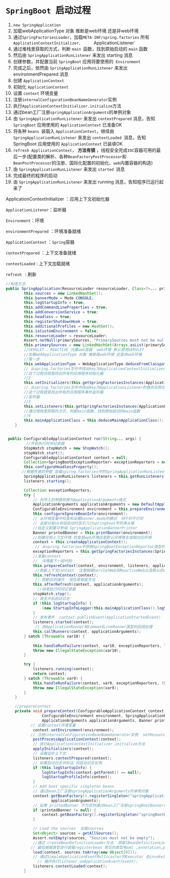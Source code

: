 # `SpringBoot `启动过程

1. `new SpringApplication`  
2. 加载webApplicationType 对象 推断是web环境 还是非web环境
3. 通过`SpringFactoriesLoader`，加载`META-INF/spring.factories` 所有`ApplicationContextInitializer、     `ApplicationListener`
4. 通过堆栈里获取的方式，判断 `main `函数，找到原始启动的 `main` 函数
5. 然后由 `SpringApplicationRunListener` 来发出 starting 消息
6. 创建参数，并配置当前 `SpringBoot` 应用将要使用的` Environment`
7. 完成之后，依然由 `SpringApplicationRunListener` 来发出 environmentPrepared 消息
8. 创建 `ApplicationContext` 
9. 初始化 `ApplicationContext`
10. 设置 `context` 环境变量
11. 注册`internalConfigurationBeanNameGenerator`实例  
12. 执行`ApplicationContextInitializer.initialize`方法
13. 通过bean工厂注册`springApplicationArguments`的单例对象
14. 由 `SpringApplicationRunListener` 来发出 `contextPrepared` 消息，告知`SpringBoot` 应用使用的 `ApplicationContext` 已准备OK
15. 将各种 `beans `装载入 `ApplicationContext`，继续由 `SpringApplicationRunListener` 来发出 `contextLoaded `消息，告知 SpringBoot 应用使用的 `ApplicationContext` 已装填OK
16. `refresh ApplicationContext`， **方法有锁**  ，线程安全完成`IOC`容器可用的最后一步(配置类的解析、各种`BeanFactoryPostProcessor`和`BeanPostProcessor`的注册、国际化配置的初始化、`web`内置容器的构造) 
17. 由 `SpringApplicationRunListener` 来发出 `started `消息
18. 完成最终的程序的启动
19. 由 `SpringApplicationRunListener` 来发出 running 消息，告知程序已运行起来了

ApplicationContextInitializer ：应用上下文初始化器

 `ApplicationListener`：监听器

`Environment`：环境

`environmentPrepared` ：环境准备就绪

`ApplicationContext` ：`Spring`容器

`contextPrepared` ：上下文准备就绪

`contextLoaded`  : 上下文加载就绪

`refresh ` :  刷新



``` java
//构造方法
public SpringApplication(ResourceLoader resourceLoader, Class<?>... primarySources) {
        this.sources = new LinkedHashSet();
        this.bannerMode = Mode.CONSOLE;
        this.logStartupInfo = true;
        this.addCommandLineProperties = true;
        this.addConversionService = true;
        this.headless = true;
        this.registerShutdownHook = true;
        this.additionalProfiles = new HashSet();
        this.isCustomEnvironment = false;
        this.resourceLoader = resourceLoader;
        Assert.notNull(primarySources, "PrimarySources must not be null");
        this.primarySources = new LinkedHashSet(Arrays.asList(primarySources));
    	//SERVLET 、REACTIVE 内置web容器  web环境 默认使用SERVLET
    	//加载webApplicationType 对象 推断是web环境 还是非web环境
    	//第一步 
        this.webApplicationType = WebApplicationType.deduceFromClasspath();  
     	// 从spring.factories文件中找出key为ApplicationContextInitializer的类并实例化后设置到SpringApplication的initializers属性中。
    	//这个过程也就是找出所有的应用程序初始化器
    	//2
        this.setInitializers(this.getSpringFactoriesInstances(ApplicationContextInitializer.class));
       	// 从spring.factories文件中找出key为ApplicationListener的类并实例化后设置到SpringApplication的listeners属性中.
    	//这个过程就是找出所有的应用程序事件监听器
   		//监听器
    	//3
    	this.setListeners(this.getSpringFactoriesInstances(ApplicationListener.class));
        //通过堆栈里获取的方式，判断main函数，找到原始启动的main函数
        //4
    	this.mainApplicationClass = this.deduceMainApplicationClass();
    }


 public ConfigurableApplicationContext run(String... args) {
    	 //开启执行时间记录器
        StopWatch stopWatch = new StopWatch();
        stopWatch.start();
        ConfigurableApplicationContext context = null;
        Collection<SpringBootExceptionReporter> exceptionReporters = new ArrayList();
        this.configureHeadlessProperty();
       //根据传递的参数 加载spirng.factories中的SpringApplicationRunListener实例监听对象
        SpringApplicationRunListeners listeners = this.getRunListeners(args);
        listeners.starting();

        Collection exceptionReporters;
        try {
            // 将传入的参数转换为ApplicationArguments格式
            ApplicationArguments applicationArguments = new DefaultApplicationArguments(args);
            ConfigurableEnvironment environment = this.prepareEnvironment(listeners, applicationArguments);
            this.configureIgnoreBeanInfo(environment);
            // 从环境变量中检查和设置banner.mode的模式  OFF时不打印
            // 这部分是sb项目启动时显示几行springboot字符串头像
            //自定义配置可参阅 SpringApplicationBannerPrinter
            Banner printedBanner = this.printBanner(environment);
            //创建应用上下文环境 检查是web环境还是默认环境等生成相对应环境
            context = this.createApplicationContext();
             // 从spring.factories中获取SpringBootExceptionReporter类型的实例 
            exceptionReporters = this.getSpringFactoriesInstances(SpringBootExceptionReporter.class, new Class[]{ConfigurableApplicationContext.class}, context);
            //准备context  
            //  详情看下一段代码
            this.prepareContext(context, environment, listeners, applicationArguments, printedBanner);
             //刷新上下文context  注意根据ServletWeb和ReactiveWeb以及默认的applicationContext的不同来进行具体刷新
            this.refreshContext(context);
             // 刷新后的操作  现在是保留方法
            this.afterRefresh(context, applicationArguments);
              //结束执行时间记录器
            stopWatch.stop();
            // 是否开启启动日志
            if (this.logStartupInfo) {
                (new StartupInfoLogger(this.mainApplicationClass)).logStarted(this.getApplicationLog(), stopWatch);
            }
            // 发布事件  context.publishEvent(ApplicationStartedEvent)
            listeners.started(context);
             // 将ApplicationRunner和CommandLineRunner类型的回调处理
            this.callRunners(context, applicationArguments);
        } catch (Throwable var10) {
            
            this.handleRunFailure(context, var10, exceptionReporters, listeners);
            throw new IllegalStateException(var10);
        }

        try {
            listeners.running(context);
            return context;
        } catch (Throwable var9) {
            this.handleRunFailure(context, var9, exceptionReporters, (SpringApplicationRunListeners)null);
            throw new IllegalStateException(var9);
        }
    }

	//prepareContext
    private void prepareContext(ConfigurableApplicationContext context,
                ConfigurableEnvironment environment, SpringApplicationRunListeners listeners,
                ApplicationArguments applicationArguments, Banner printedBanner) {
           // 设置context环境变量
            context.setEnvironment(environment);
           // 注册internalConfigurationBeanNameGenerator实例  setResourceLoader 或者setClassLoader
            postProcessApplicationContext(context);
            // 执行ApplicationContextInitializer.initialize方法
            applyInitializers(context);
            // 设置监听上下文
            listeners.contextPrepared(context);
            // 如果启动日志开的话 则启动日志实例
            if (this.logStartupInfo) {
                logStartupInfo(context.getParent() == null);
                logStartupProfileInfo(context);
            }
            // Add boot specific singleton beans
            // 通过bean工厂注册springApplicationArguments的单例对象
            context.getBeanFactory().registerSingleton("springApplicationArguments",
                    applicationArguments);
            // 如果 printedBanner 不为空则通过bean工厂注册springBootBanner的单例对象
            if (printedBanner != null) {
                context.getBeanFactory().registerSingleton("springBootBanner", printedBanner);
            }

            // Load the sources  加载sources
            Set<Object> sources = getAllSources();
            Assert.notEmpty(sources, "Sources must not be empty"); 		    
            //通过 createBeanDefinitionLoader方法  获取lBeanDefinitionLoader 并设置beanNameGenerator、environment、resourceLoader
           // 最后根据类型进行装载registerbean 常见的类型有xml ,annotation,package,resouces等等 最后返回bean数量
            load(context, sources.toArray(new Object[0])); 		    
            // 通过SimpleApplicationEventMulticaster的Executor 去invoke是ApplicationListener类型的listener
              // 循环执行listener.onApplicationEvent(event);
            listeners.contextLoaded(context);
        }

```

